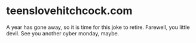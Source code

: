 # teenslovehitchcock.com

A year has gone away, so it is time for this joke to retire. Farewell, you little devil. See you another cyber monday, maybe.
